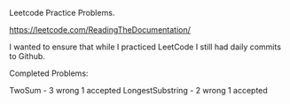 Leetcode Practice Problems. 

https://leetcode.com/ReadingTheDocumentation/

I wanted to ensure that while I practiced LeetCode I still had daily commits to Github.



Completed Problems:

TwoSum - 3 wrong 1 accepted 
LongestSubstring - 2 wrong 1 accepted